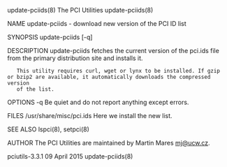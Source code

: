 update-pciids(8)                                                 The PCI Utilities                                                update-pciids(8)

NAME
       update-pciids - download new version of the PCI ID list

SYNOPSIS
       update-pciids [-q]

DESCRIPTION
       update-pciids fetches the current version of the pci.ids file from the primary distribution site and installs it.

       This utility requires curl, wget or lynx to be installed. If gzip or bzip2 are available, it automatically downloads the compressed version
       of the list.

OPTIONS
       -q     Be quiet and do not report anything except errors.

FILES
       /usr/share/misc/pci.ids
              Here we install the new list.

SEE ALSO
       lspci(8), setpci(8)

AUTHOR
       The PCI Utilities are maintained by Martin Mares <mj@ucw.cz>.

pciutils-3.3.1                                                     09 April 2015                                                  update-pciids(8)
